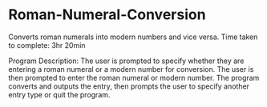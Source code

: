 # Roman-Numeral-Conversion
Converts roman numerals into modern numbers and vice versa.
Time taken to complete: 3hr 20min

Program Description:
The user is prompted to specify whether they are entering a roman numeral or a modern number for conversion.
The user is then prompted to enter the roman numeral or modern number.
The program converts and outputs the entry, then prompts the user to specify another entry type or quit the program. 
